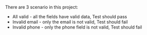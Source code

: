 There are 3 scenario in this project:
* All valid - all the fields have valid data, Test should pass
* Invalid email - only the email is not valid, Test should fail
* Invalid phone - only the phone field is not valid, Test should fail